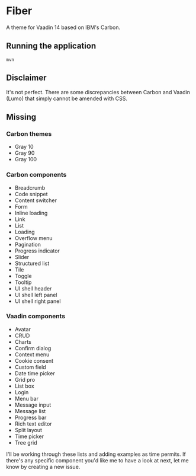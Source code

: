 # Fiber

A theme for Vaadin 14 based on IBM's Carbon.

## Running the application

`mvn`

## Disclaimer
It's not perfect. There are some discrepancies between Carbon and Vaadin (Lumo) that simply cannot be amended with CSS.

## Missing
### Carbon themes
- Gray 10
- Gray 90
- Gray 100

### Carbon components
- Breadcrumb
- Code snippet
- Content switcher
- Form
- Inline loading
- Link
- List
- Loading
- Overflow menu
- Pagination
- Progress indicator
- Slider
- Structured list
- Tile
- Toggle
- Tooltip
- UI shell header
- UI shell left panel
- UI shell right panel

### Vaadin components
- Avatar
- CRUD
- Charts
- Confirm dialog
- Context menu
- Cookie consent
- Custom field
- Date time picker
- Grid pro
- List box
- Login
- Menu bar
- Message input
- Message list
- Progress bar
- Rich text editor
- Split layout
- Time picker
- Tree grid

I'll be working through these lists and adding examples as time permits. If there's any specific component you'd like me to have a look at next, let me know by creating a new issue.
